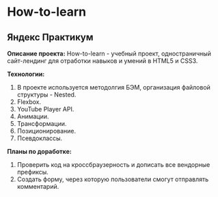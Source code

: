 # How-to-learn
## Яндекс Практикум

__Описание проекта:__
How-to-learn - учебный проект, одностраничный сайт-лендинг для отработки навыков и умений в HTML5 и CSS3.

__Технологии:__
1. В проекте используется методолгия БЭМ, организация файловой структуры  - Nested.
2. Flexbox.
2. YouTube Player API.
4. Анимации.
5. Трансформации.
6. Позиционирование.
7. Псевдоклассы.

__Планы по доработке:__
1. Проверить код на кроссбраузерность и дописать все вендорные префиксы.
2. Создать форму, через которую пользователи смогут отправлять комментарий.
